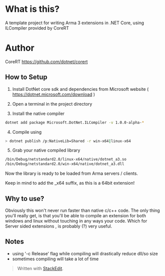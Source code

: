 # What is this?
A template project for writing Arma 3 extensions in .NET Core, using ILCompiler provided by CoreRT

# Author
CoreRT https://github.com/dotnet/corert

## How to Setup
1) Install DotNet core sdk and dependencies from Microsoft website ( https://dotnet.microsoft.com/download )

2) Open a terminal in the project directory

3) Install the native compiler
```bash
dotnet add package Microsoft.DotNet.ILCompiler -v 1.0.0-alpha-* 
```
4) Compile using

  ```bash
> dotnet publish /p:NativeLib=Shared -r win-x64|linux-x64
```
5) Grab your native compiled library
```bash
/bin/Debug/netstandard2.0/linux-x64/native/dotnet_a3.so
/bin/Debug/netstandard2.0/win-x64/native/dotnet_a3.dll
```
Now the library is ready to be loaded from Arma servers / clients.

Keep in mind to add the _x64 suffix, as this is a 64bit extension!

## Why to use?
Obviously this won't never run faster than native c/c++ code. The only thing you'll really get, is that you'll be able to compile an extension for both windows and linux without touching in any ways your code. Which for Server sided extensions , is probably (?) very useful. 

## Notes
- using '-c Release' flag while compiling will drastically reduce dll/so size
- sometimes compiling will take a lot of time


> Written with [StackEdit](https://stackedit.io/).
